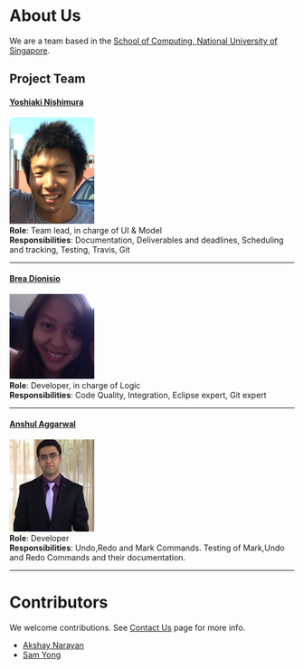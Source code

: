 # About Us

We are a team based in the [School of Computing, National University of Singapore](http://www.comp.nus.edu.sg).

## Project Team

#### [Yoshiaki Nishimura](http://github.com/yoshi-1224)
<img src="images/yoshi-1224.jpg" width="150"><br>
**Role**: Team lead, in charge of UI & Model <br>
**Responsibilities**: Documentation, Deliverables and deadlines, Scheduling and tracking, Testing, Travis, Git

-----

#### [Brea Dionisio](http://github.com/bdioni)
<img src="images/bdioni.jpg" width="150"><br>
**Role**: Developer, in charge of Logic <br>
**Responsibilities**: Code Quality, Integration, Eclipse expert, Git expert

-----

#### [Anshul Aggarwal](http://github.com/aanshul20)
<img src="images/aanshul20.jpg" width="150"><br>
**Role**: Developer <br>
**Responsibilities**: Undo,Redo and Mark Commands. Testing of Mark,Undo and Redo Commands and their documentation.

-----

# Contributors

We welcome contributions. See [Contact Us](ContactUs.md) page for more info.

* [Akshay Narayan](https://github.com/se-edu/addressbook-level4/pulls?q=is%3Apr+author%3Aokkhoy)
* [Sam Yong](https://github.com/se-edu/addressbook-level4/pulls?q=is%3Apr+author%3Amauris)
